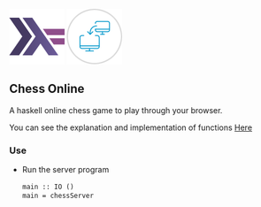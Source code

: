 ![My image](../../../img/feature.png) ![My image](../../../img/file_transfer.png)

## Chess Online

A haskell online chess game to play through your browser.

You can see the explanation and implementation of functions [Here](Chess.hs)

### Use

* Run the server program
    ```.haskell
    main :: IO ()
    main = chessServer
    ```
